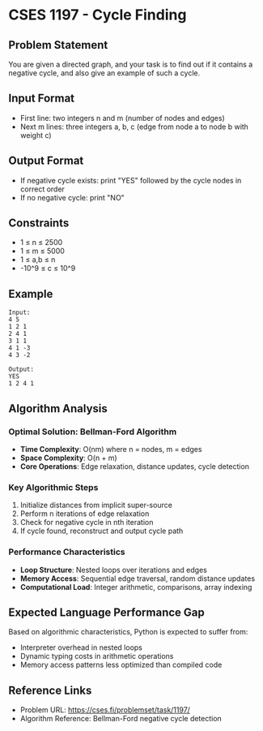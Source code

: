# CSES 1197 - Cycle Finding

## Problem Statement

You are given a directed graph, and your task is to find out if it contains a negative cycle, and also give an example of such a cycle.

## Input Format
- First line: two integers n and m (number of nodes and edges)
- Next m lines: three integers a, b, c (edge from node a to node b with weight c)

## Output Format
- If negative cycle exists: print "YES" followed by the cycle nodes in correct order
- If no negative cycle: print "NO"

## Constraints
- 1 ≤ n ≤ 2500
- 1 ≤ m ≤ 5000
- 1 ≤ a,b ≤ n
- -10^9 ≤ c ≤ 10^9

## Example
```
Input:
4 5
1 2 1
2 4 1
3 1 1
4 1 -3
4 3 -2

Output:
YES
1 2 4 1
```

## Algorithm Analysis

### Optimal Solution: Bellman-Ford Algorithm
- **Time Complexity**: O(nm) where n = nodes, m = edges
- **Space Complexity**: O(n + m)
- **Core Operations**: Edge relaxation, distance updates, cycle detection

### Key Algorithmic Steps
1. Initialize distances from implicit super-source
2. Perform n iterations of edge relaxation
3. Check for negative cycle in nth iteration
4. If cycle found, reconstruct and output cycle path

### Performance Characteristics
- **Loop Structure**: Nested loops over iterations and edges
- **Memory Access**: Sequential edge traversal, random distance updates
- **Computational Load**: Integer arithmetic, comparisons, array indexing

## Expected Language Performance Gap
Based on algorithmic characteristics, Python is expected to suffer from:
- Interpreter overhead in nested loops
- Dynamic typing costs in arithmetic operations
- Memory access patterns less optimized than compiled code

## Reference Links
- Problem URL: https://cses.fi/problemset/task/1197/
- Algorithm Reference: Bellman-Ford negative cycle detection